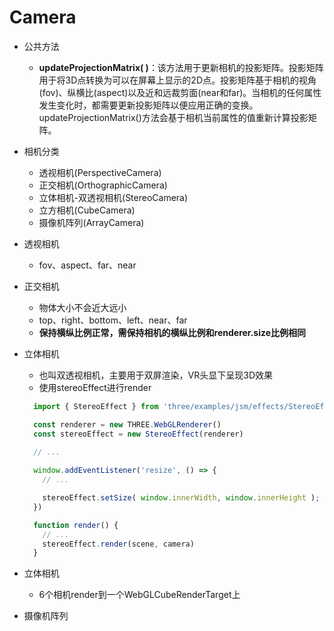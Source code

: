 # Camera

- 公共方法
  - **updateProjectionMatrix( )**：该方法用于更新相机的投影矩阵。投影矩阵用于将3D点转换为可以在屏幕上显示的2D点。投影矩阵基于相机的视角(fov)、纵横比(aspect)以及近和远裁剪面(near和far)。当相机的任何属性发生变化时，都需要更新投影矩阵以便应用正确的变换。updateProjectionMatrix()方法会基于相机当前属性的值重新计算投影矩阵。


- 相机分类
  - 透视相机(PerspectiveCamera)
  - 正交相机(OrthographicCamera)
  - 立体相机-双透视相机(StereoCamera)
  - 立方相机(CubeCamera)
  - 摄像机阵列(ArrayCamera)

- 透视相机
  - fov、aspect、far、near
  
- 正交相机
  - 物体大小不会近大远小
  - top、right、bottom、left、near、far
  - **保持横纵比例正常，需保持相机的横纵比例和renderer.size比例相同**

- 立体相机
  - 也叫双透视相机，主要用于双屏渲染，VR头显下呈现3D效果
  - 使用stereoEffect进行render
  ```javascript
    import { StereoEffect } from 'three/examples/jsm/effects/StereoEffect';

    const renderer = new THREE.WebGLRenderer()
    const stereoEffect = new StereoEffect(renderer)
    
    // ...

    window.addEventListener('resize', () => {
      // ...

      stereoEffect.setSize( window.innerWidth, window.innerHeight );
    })

    function render() {
      // ...
      stereoEffect.render(scene, camera)
    }
   ```

- 立体相机
  - 6个相机render到一个WebGLCubeRenderTarget上

- 摄像机阵列
